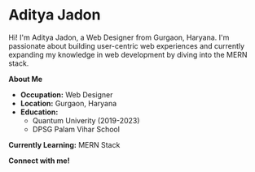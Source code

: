 # Aditya Jadon

Hi! I'm Aditya Jadon, a Web Designer from Gurgaon, Haryana. I'm passionate about building user-centric web experiences and currently expanding my knowledge in web development by diving into the MERN stack.

**About Me**

* **Occupation:** Web Designer
* **Location:** Gurgaon, Haryana
* **Education:**
    * Quantum Univerity (2019-2023)
    * DPSG Palam Vihar School

**Currently Learning:** MERN Stack

**Connect with me!**
